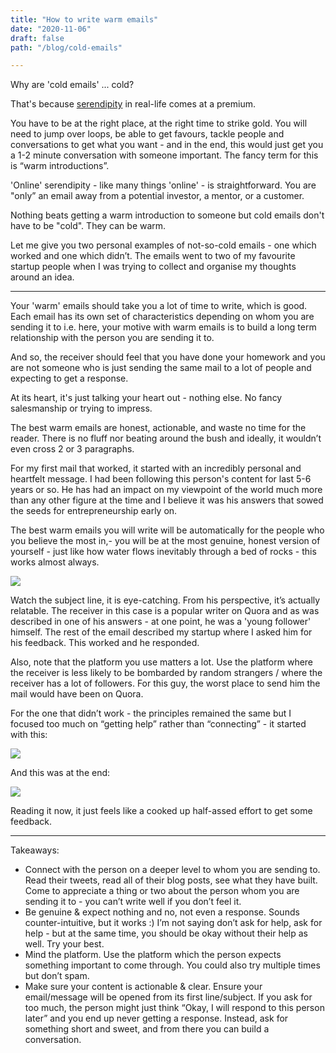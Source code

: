 ```yaml
---
title: "How to write warm emails"
date: "2020-11-06"
draft: false
path: "/blog/cold-emails"

---
```


Why are 'cold emails' ... cold?

That's because [serendipity](https://akhilkg.me/blog/serendipity) in real-life comes at a premium. 

You have to be at the right place, at the right time to strike gold. You will need to jump over loops, be able to get favours, tackle people and conversations to get what you want - and in the end, this would just get you a 1-2 minute conversation with someone important. The fancy term for this is “warm introductions”.

'Online' serendipity - like many things 'online' - is straightforward. You are "only” an email away from a potential investor, a mentor, or a customer. 

Nothing beats getting a warm introduction to someone but cold emails don't have to be "cold". They can be warm. 

Let me give you two personal examples of not-so-cold emails - one which worked and one which didn’t. The emails went to two of my favourite startup people when I was trying to collect and organise my thoughts around an idea.

--------

Your 'warm' emails should take you a lot of time to write, which is good. Each email has its own set of characteristics depending on whom you are sending it to  i.e. here, your motive with warm emails is to build a long term relationship with the person you are sending it to.

And so, the receiver should feel that you have done your homework and you are not someone who is just sending the same mail to a lot of people and expecting to get a response.

At its heart, it's just talking your heart out - nothing else. No fancy salesmanship or trying to impress. 

The best warm emails are honest, actionable, and waste no time for the reader. There is no fluff nor beating around the bush and ideally, it wouldn’t even cross 2 or 3 paragraphs.

For my first mail that worked, it started with an incredibly personal and heartfelt message. I had been following this person's content for last 5-6 years or so. He has had an impact on my viewpoint of the world much more than any other figure at the time and I believe it was his answers that sowed the seeds for entrepreneurship early on.

The best warm emails you will write will be automatically for the people who you believe the most in,- you will be at the most genuine, honest version of yourself  - just like how water flows inevitably through a bed of rocks - this works almost always.

<img src="https://user-images.githubusercontent.com/32199592/98252728-44892880-1fa0-11eb-90f9-d9f2ef37bf65.jpg"/>

Watch the subject line, it is eye-catching. From his perspective, it’s actually relatable. The receiver in this case is a popular writer on Quora and as was described in one of his answers - at one point, he was a 'young follower' himself. The rest of the email described my startup where I asked him for his feedback.
This worked and he responded.

Also, note that the platform you use matters a lot. Use the platform where the receiver is less likely to be bombarded by random strangers / where the receiver has a lot of followers. For this guy, the worst place to send him the mail would have been on Quora.

For the one that didn’t work - the principles remained the same but I focused too much on “getting help” rather than “connecting” - it started with this:

<img src="https://user-images.githubusercontent.com/32199592/98252734-4652ec00-1fa0-11eb-88c2-3ae94eea6e4c.jpg"/>

And this was at the end:

<img src="https://user-images.githubusercontent.com/32199592/98252740-46eb8280-1fa0-11eb-9c09-dff29cb7ac86.jpg">

Reading it now, it just feels like a cooked up half-assed effort to get some feedback.

------

Takeaways:
- Connect with the person on a deeper level to whom you are sending to. Read their tweets, read all of their blog posts, see what they have built. Come to appreciate a thing or two about the person whom you are sending it to - you can’t write well if you don’t feel it.
- Be genuine & expect nothing and no, not even a response. Sounds counter-intuitive, but it works :) I’m not saying don’t ask for help, ask for help - but at the same time, you should be okay without their help as well. Try your best.
- Mind the platform. Use the platform which the person expects something important to come through. You could also try multiple times but don’t spam.
- Make sure your content is actionable & clear. Ensure your email/message will be opened from its first line/subject. If you ask for too much, the person might just think “Okay, I will respond to this person later” and you end up never getting a response. Instead, ask for something short and sweet, and from there you can build a conversation.




